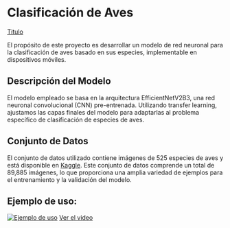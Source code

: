 # Clasificación de Aves

[Titulo](https://github.com/estephaniapa/birds_classification/blob/main/titulo.png?raw=true)

El propósito de este proyecto es desarrollar un modelo de red neuronal para la clasificación de aves basado en sus especies, implementable en dispositivos móviles.

## Descripción del Modelo

El modelo empleado se basa en la arquitectura EfficientNetV2B3, una red neuronal convolucional (CNN) pre-entrenada. Utilizando transfer learning, ajustamos las capas finales del modelo para adaptarlas al problema específico de clasificación de especies de aves.

## Conjunto de Datos

El conjunto de datos utilizado contiene imágenes de 525 especies de aves y está disponible en [Kaggle](https://www.kaggle.com/datasets/gpiosenka/100-bird-species). Este conjunto de datos comprende un total de 89,885 imágenes, lo que proporciona una amplia variedad de ejemplos para el entrenamiento y la validación del modelo.

## Ejemplo de uso:

[![Ejemplo de uso]([URL_de_la_imagen](https://github.com/estephaniapa/birds_classification/blob/main/ejemplo_uso.png?raw=true))]([URL_del_enlace](https://drive.google.com/file/d/1zys_s_GuVSyXHsMh9SkB4nzValTstlqu/view?usp=sharing))
[Ver el video]([enlace_de_google_drive](https://drive.google.com/file/d/1zys_s_GuVSyXHsMh9SkB4nzValTstlqu/view?usp=sharing))


